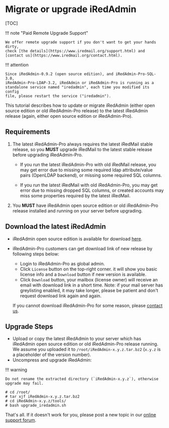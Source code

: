 # Migrate or upgrade iRedAdmin

[TOC]

!!! note "Paid Remote Upgrade Support"

    We offer remote upgrade support if you don't want to get your hands dirty,
    check [the details](https://www.iredmail.org/support.html) and
    [contact us](https://www.iredmail.org/contact.html).

!!! attention

    Since iRedAdmin-0.9.2 (open source edition), and iRedAdmin-Pro-SQL-3.0,
    iRedAdmin-Pro-LDAP-3.2, iRedAdmin or iRedAdmin-Pro is running as a
    standalone service named "iredadmin", each time you modified its config
    file, please restart the service ("iredadmin").

This tutorial describes how to update or migrate iRedAdmin (either open source
edition or old iRedAdmin-Pro release) to the latest iRedAdmin release (again,
either open source edition or iRedAdmin-Pro).

## Requirements

1. The latest iRedAdmin-Pro always requires the latest iRedMail stable release,
   so you __MUST__ upgrade iRedMail to the latest stable release before
   upgrading iRedAdmin-Pro.

    * If you run the latest iRedAdmin-Pro with old iRedMail release, you may
      get error due to missing some required ldap attribute/value pairs
      (OpenLDAP backend), or missing some required SQL columns.
     
    * If you run the latest iRedMail with old iRedAdmin-Pro, you may get error
      due to missing dropped SQL columns, or created accounts may miss some
      properties required by the latest iRedMail.

1. You __MUST__ have iRedAdmin open source edition or old iRedAdmin-Pro release
   installed and running on your server before upgrading.

## Download the latest iRedAdmin

* iRedAdmin open source edition is available for download [here](https://dl.iredmail.org/yum/misc/).
* iRedAdmin-Pro customers can get download link of new release by following
  steps below:
    * Login to iRedAdmin-Pro as global admin.
    * Click `License` button on the top-right corner. it will show you basic
      license info and a `Download` button if new version is available.
    * Click `Download` button, your mailbox (license owner) will receive an email
      with download link in a short time. Note: if your mail server has greylisting
      enabled, it may take longer, please be patient and don't request download
      link again and again.

    If you cannot download iRedAdmin-Pro for some reason, please [contact us](https://www.iredmail.org/contact.html).

## Upgrade Steps

* Upload or copy the latest iRedAdmin to your server which has iRedAdmin
  open source edition or old iRedAdmin-Pro release running. We assume you
  uploaded it to `/root/iRedAdmin-x.y.z.tar.bz2` (`x.y.z` is a placeholder of
  the version number).
* Uncompress and upgrade iRedAdmin:

!!! warning

    Do not rename the extracted directory (`iRedAdmin-x.y.z`), otherwise
    upgrade may fail.

```
# cd /root/
# tar xjf iRedAdmin-x.y.z.tar.bz2
# cd iRedAdmin-x.y.z/tools/
# bash upgrade_iredadmin.sh
```

That's all. If it doesn't work for you, please post a new topic in our
[online support forum](https://forum.iredmail.org/).
